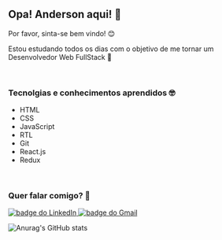 <!--
**Anderson-Alencar/Anderson-Alencar** is a ✨ _special_ ✨ repository because its `README.md` (this file) appears on your GitHub profile.

Here are some ideas to get you started:

- 🔭 I’m currently working on ...
- 🌱 I’m currently learning ...
- 👯 I’m looking to collaborate on ...
- 🤔 I’m looking for help with ...
- 💬 Ask me about ...
- 📫 How to reach me: ...
- 😄 Pronouns: ...
- ⚡ Fun fact: ...
-->


<h2>Opa! Anderson aqui! 👋</h2>

<span>Por favor, sinta-se bem vindo! 😊</span>

<p>Estou estudando todos os dias com o objetivo de me tornar um Desenvolvedor Web FullStack 🚀 </p>
<br />

<h3>Tecnolgias e conhecimentos aprendidos 🤓</h3>
<ul>
  <li>HTML</li>
  <li>CSS</li>
  <li>JavaScript</li>
  <li>RTL</li>
  <li>Git</li>
  <li>React.js</li>
  <li>Redux</li>
</ul>
<br />

<h3>Quer falar comigo? 💬</h3>

<a href="https://www.linkedin.com/in/anderson-c-alencar/">
  <img 
    src="https://img.shields.io/badge/LinkedIn-0077B5?style=for-the-badge&logo=linkedin&logoColor=white"
    alt="badge do LinkedIn"   
  />
</a>

<a href="mailto:anderson23alencar@gmail.com">
  <img 
    src="https://img.shields.io/badge/Gmail-D14836?style=for-the-badge&logo=gmail&logoColor=white"
    alt="badge do Gmail"   
  />
</a>

<br />

![Anurag's GitHub stats](https://github-readme-stats.vercel.app/api?username=Anderson-Alencar&show_icons=true&theme=dark)
